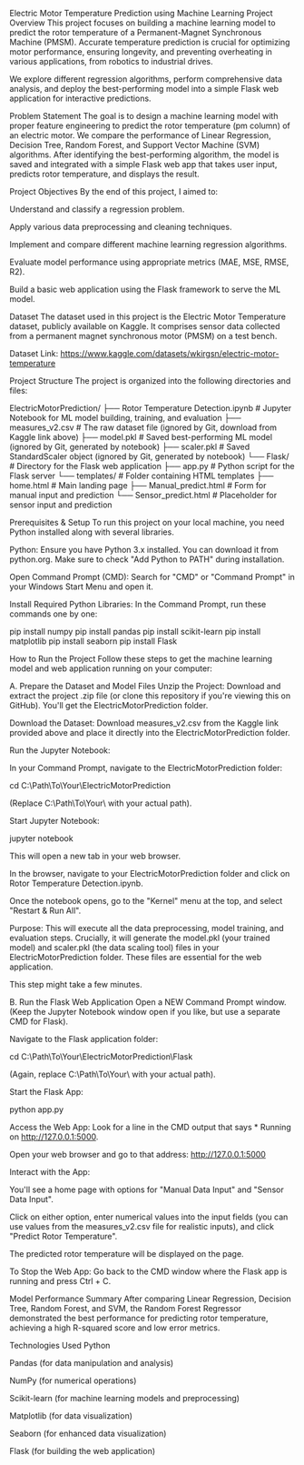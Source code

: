 Electric Motor Temperature Prediction using Machine Learning
Project Overview
This project focuses on building a machine learning model to predict the rotor temperature of a Permanent-Magnet Synchronous Machine (PMSM). Accurate temperature prediction is crucial for optimizing motor performance, ensuring longevity, and preventing overheating in various applications, from robotics to industrial drives.

We explore different regression algorithms, perform comprehensive data analysis, and deploy the best-performing model into a simple Flask web application for interactive predictions.

Problem Statement
The goal is to design a machine learning model with proper feature engineering to predict the rotor temperature (pm column) of an electric motor. We compare the performance of Linear Regression, Decision Tree, Random Forest, and Support Vector Machine (SVM) algorithms. After identifying the best-performing algorithm, the model is saved and integrated with a simple Flask web app that takes user input, predicts rotor temperature, and displays the result.

Project Objectives
By the end of this project, I aimed to:

Understand and classify a regression problem.

Apply various data preprocessing and cleaning techniques.

Implement and compare different machine learning regression algorithms.

Evaluate model performance using appropriate metrics (MAE, MSE, RMSE, R2).

Build a basic web application using the Flask framework to serve the ML model.

Dataset
The dataset used in this project is the Electric Motor Temperature dataset, publicly available on Kaggle. It comprises sensor data collected from a permanent magnet synchronous motor (PMSM) on a test bench.

Dataset Link: https://www.kaggle.com/datasets/wkirgsn/electric-motor-temperature

Project Structure
The project is organized into the following directories and files:

ElectricMotorPrediction/
├── Rotor Temperature Detection.ipynb   # Jupyter Notebook for ML model building, training, and evaluation
├── measures_v2.csv                     # The raw dataset file (ignored by Git, download from Kaggle link above)
├── model.pkl                           # Saved best-performing ML model (ignored by Git, generated by notebook)
├── scaler.pkl                          # Saved StandardScaler object (ignored by Git, generated by notebook)
└── Flask/                              # Directory for the Flask web application
    ├── app.py                          # Python script for the Flask server
    └── templates/                      # Folder containing HTML templates
        ├── home.html                   # Main landing page
        ├── Manual_predict.html         # Form for manual input and prediction
        └── Sensor_predict.html         # Placeholder for sensor input and prediction

Prerequisites & Setup
To run this project on your local machine, you need Python installed along with several libraries.

Python: Ensure you have Python 3.x installed. You can download it from python.org. Make sure to check "Add Python to PATH" during installation.

Open Command Prompt (CMD): Search for "CMD" or "Command Prompt" in your Windows Start Menu and open it.

Install Required Python Libraries: In the Command Prompt, run these commands one by one:

pip install numpy
pip install pandas
pip install scikit-learn
pip install matplotlib
pip install seaborn
pip install Flask

How to Run the Project
Follow these steps to get the machine learning model and web application running on your computer:

A. Prepare the Dataset and Model Files
Unzip the Project: Download and extract the project .zip file (or clone this repository if you're viewing this on GitHub). You'll get the ElectricMotorPrediction folder.

Download the Dataset: Download measures_v2.csv from the Kaggle link provided above and place it directly into the ElectricMotorPrediction folder.

Run the Jupyter Notebook:

In your Command Prompt, navigate to the ElectricMotorPrediction folder:

cd C:\Path\To\Your\ElectricMotorPrediction

(Replace C:\Path\To\Your\ with your actual path).

Start Jupyter Notebook:

jupyter notebook

This will open a new tab in your web browser.

In the browser, navigate to your ElectricMotorPrediction folder and click on Rotor Temperature Detection.ipynb.

Once the notebook opens, go to the "Kernel" menu at the top, and select "Restart & Run All".

Purpose: This will execute all the data preprocessing, model training, and evaluation steps. Crucially, it will generate the model.pkl (your trained model) and scaler.pkl (the data scaling tool) files in your ElectricMotorPrediction folder. These files are essential for the web application.

This step might take a few minutes.

B. Run the Flask Web Application
Open a NEW Command Prompt window. (Keep the Jupyter Notebook window open if you like, but use a separate CMD for Flask).

Navigate to the Flask application folder:

cd C:\Path\To\Your\ElectricMotorPrediction\Flask

(Again, replace C:\Path\To\Your\ with your actual path).

Start the Flask App:

python app.py

Access the Web App: Look for a line in the CMD output that says * Running on http://127.0.0.1:5000.

Open your web browser and go to that address: http://127.0.0.1:5000

Interact with the App:

You'll see a home page with options for "Manual Data Input" and "Sensor Data Input".

Click on either option, enter numerical values into the input fields (you can use values from the measures_v2.csv file for realistic inputs), and click "Predict Rotor Temperature".

The predicted rotor temperature will be displayed on the page.

To Stop the Web App: Go back to the CMD window where the Flask app is running and press Ctrl + C.

Model Performance Summary
After comparing Linear Regression, Decision Tree, Random Forest, and SVM, the Random Forest Regressor demonstrated the best performance for predicting rotor temperature, achieving a high R-squared score and low error metrics.

Technologies Used
Python

Pandas (for data manipulation and analysis)

NumPy (for numerical operations)

Scikit-learn (for machine learning models and preprocessing)

Matplotlib (for data visualization)

Seaborn (for enhanced data visualization)

Flask (for building the web application)

